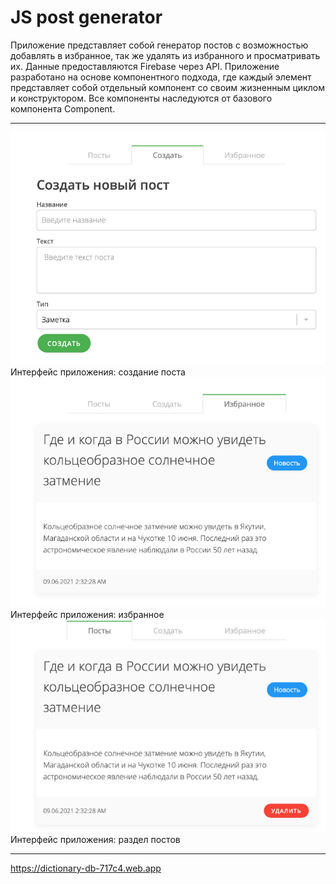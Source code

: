 # JS post generator #
Приложение представляет собой генератор постов с возможностью добавлять в избранное, так же удалять из избранного и просматривать их.
Данные предоставляются Firebase через API. Приложение разработано на основе компонентного подхода, где каждый элемент представляет собой отдельный компонент со своим жизненным циклом и конструктором. Все компоненты наследуются от базового компонента Component.
***
![создание поста](readme/img/create.png)
Интерфейс приложения: создание поста
![избранное](readme/img/favourite.png)
Интерфейс приложения: избранное
![раздел постов](readme/img/posts.png)
Интерфейс приложения: раздел постов

***
https://dictionary-db-717c4.web.app